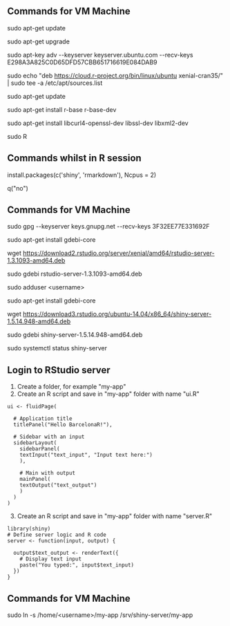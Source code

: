## Commands for VM Machine

sudo apt-get update

sudo apt-get upgrade

sudo apt-key adv --keyserver keyserver.ubuntu.com --recv-keys E298A3A825C0D65DFD57CBB651716619E084DAB9

sudo echo "deb https://cloud.r-project.org/bin/linux/ubuntu xenial-cran35/" | sudo tee -a /etc/apt/sources.list

sudo apt-get update

sudo apt-get install r-base r-base-dev

sudo apt-get install libcurl4-openssl-dev libssl-dev libxml2-dev

sudo R

## Commands whilst in R session

install.packages(c('shiny', 'rmarkdown'), Ncpus = 2)

q("no")

## Commands for VM Machine

sudo gpg --keyserver keys.gnupg.net --recv-keys 3F32EE77E331692F

sudo apt-get install gdebi-core

wget https://download2.rstudio.org/server/xenial/amd64/rstudio-server-1.3.1093-amd64.deb

sudo gdebi rstudio-server-1.3.1093-amd64.deb

sudo adduser \<username\>

sudo apt-get install gdebi-core

wget https://download3.rstudio.org/ubuntu-14.04/x86_64/shiny-server-1.5.14.948-amd64.deb

sudo gdebi shiny-server-1.5.14.948-amd64.deb

sudo systemctl status shiny-server

## Login to RStudio server

1. Create a folder, for example "my-app"
2. Create an R script and save in "my-app" folder with name "ui.R"

```
ui <- fluidPage(
 
  # Application title
  titlePanel("Hello BarcelonaR!"),
 
  # Sidebar with an input
  sidebarLayout(
    sidebarPanel(
  	textInput("text_input", "Input text here:")
    ),
   
    # Main with output
    mainPanel(
  	textOutput("text_output")
    )
  )
)
```

3. Create an R script and save in "my-app" folder with name "server.R"

```
library(shiny)
# Define server logic and R code
server <- function(input, output) {
 
  output$text_output <- renderText({
	# Display text input
	paste("You typed:", input$text_input)
  })
}
```

## Commands for VM Machine

sudo ln -s /home/\<username\>/my-app /srv/shiny-server/my-app

